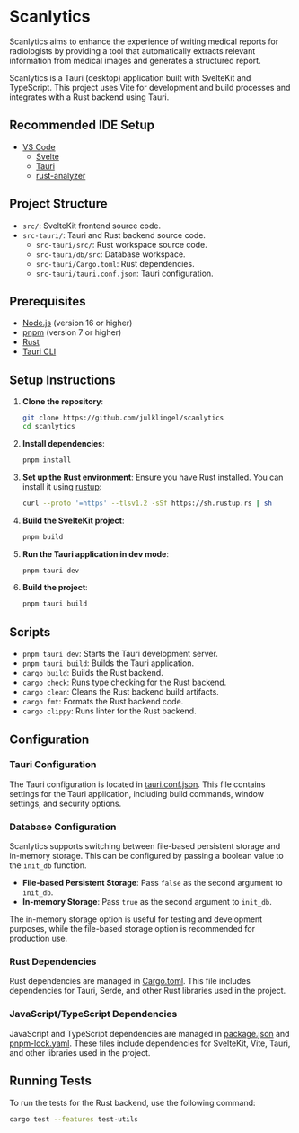 # Scanlytics

Scanlytics aims to enhance the experience of writing medical reports for radiologists by providing a tool that automatically extracts relevant information from medical images and generates a structured report. 

Scanlytics is a Tauri (desktop) application built with SvelteKit and TypeScript. This project uses Vite for development and build processes and integrates with a Rust backend using Tauri.

## Recommended IDE Setup

- [VS Code](https://code.visualstudio.com/)
  - [Svelte](https://marketplace.visualstudio.com/items?itemName=svelte.svelte-vscode)
  - [Tauri](https://marketplace.visualstudio.com/items?itemName=tauri-apps.tauri-vscode)
  - [rust-analyzer](https://marketplace.visualstudio.com/items?itemName=rust-lang.rust-analyzer)

## Project Structure

- `src/`: SvelteKit frontend source code.
- `src-tauri/`: Tauri and Rust backend source code.
  - `src-tauri/src/`: Rust workspace source code.
  - `src-tauri/db/src`: Database workspace.
  - `src-tauri/Cargo.toml`: Rust dependencies.
  - `src-tauri/tauri.conf.json`: Tauri configuration.

## Prerequisites

- [Node.js](https://nodejs.org/) (version 16 or higher)
- [pnpm](https://pnpm.io/) (version 7 or higher)
- [Rust](https://www.rust-lang.org/tools/install)
- [Tauri CLI](https://tauri.app/v1/guides/getting-started/prerequisites)

## Setup Instructions

1. **Clone the repository**:
    ```sh
    git clone https://github.com/julklingel/scanlytics
    cd scanlytics
    ```

2. **Install dependencies**:
    ```sh
    pnpm install
    ```

3. **Set up the Rust environment**:
    Ensure you have Rust installed. You can install it using [rustup](https://rustup.rs/):
    ```sh
    curl --proto '=https' --tlsv1.2 -sSf https://sh.rustup.rs | sh
    ```

4. **Build the SvelteKit project**:
    ```sh
    pnpm build
    ```

5. **Run the Tauri application in dev mode**:
    ```sh
    pnpm tauri dev
    ```

6. **Build the project**:
    ```sh
    pnpm tauri build
    ```

## Scripts

- `pnpm tauri dev`: Starts the Tauri development server.
- `pnpm tauri build`: Builds the Tauri application.
- `cargo build`: Builds the Rust backend.
- `cargo check`: Runs type checking for the Rust backend.
- `cargo clean`: Cleans the Rust backend build artifacts.
- `cargo fmt`: Formats the Rust backend code.
- `cargo clippy`: Runs linter for the Rust backend.

## Configuration

### Tauri Configuration

The Tauri configuration is located in [tauri.conf.json](http://_vscodecontentref_/2). This file contains settings for the Tauri application, including build commands, window settings, and security options.

### Database Configuration

Scanlytics supports switching between file-based persistent storage and in-memory storage. This can be configured by passing a boolean value to the `init_db` function.

- **File-based Persistent Storage**: Pass `false` as the second argument to `init_db`.
- **In-memory Storage**: Pass `true` as the second argument to `init_db`.

The in-memory storage option is useful for testing and development purposes, while the file-based storage option is recommended for production use.


### Rust Dependencies

Rust dependencies are managed in [Cargo.toml](http://_vscodecontentref_/3). This file includes dependencies for Tauri, Serde, and other Rust libraries used in the project.

### JavaScript/TypeScript Dependencies

JavaScript and TypeScript dependencies are managed in [package.json](http://_vscodecontentref_/4) and [pnpm-lock.yaml](http://_vscodecontentref_/5). These files include dependencies for SvelteKit, Vite, Tauri, and other libraries used in the project.

## Running Tests

To run the tests for the Rust backend, use the following command:
```sh
cargo test --features test-utils
